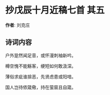 # 抄戊辰十月近稿七首  其五

**作者**: 刘克庄

## 诗词内容

户外跫然闻足音，或怀漫刺袖新吟。

樽空愧不能觞客，绠短如何敢汲深。

薄俗求疵谁揜恶，先贤虑患或阳喑。

国人岂待侬箴儆，持在萤窗且自箴。


